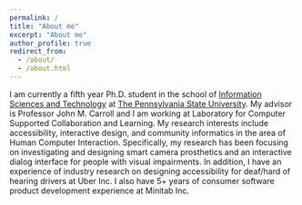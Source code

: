 ```yaml
---
permalink: /
title: "About me"
excerpt: "About me"
author_profile: true
redirect_from: 
  - /about/
  - /about.html
---
```


I am currently a fifth year Ph.D. student in the school of [Information Sciences and Technology](https://ist.psu.edu/) at [The Pennsylvania State University](https://www.psu.edu/).
My advisor is Professor John M. Carroll and I am working at Laboratory for Computer Supported Collaboration and Learning.
My research interests include accessibility, interactive design, and community informatics in the area of Human Computer Interaction.
Specifically, my research has been focusing on investigating and designing smart camera prosthetics and an interactive dialog interface for people with visual impairments.
In addition, I have an experience of industry research on designing accessibility for deaf/hard of hearing drivers at Uber Inc.
I also have 5+ years of consumer software product development experience at Minitab Inc.
